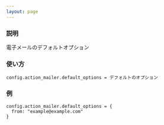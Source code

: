```yaml
---
layout: page
---
```

### 説明
電子メールのデフォルトオプション

### 使い方
    config.action_mailer.default_options = デフォルトのオプション

### 例
    config.action_mailer.default_options = {
      from: "example@example.com"
    }